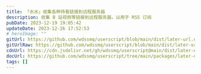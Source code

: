 ```yaml
---
title: 「水水」收集各种待看链接到远程服务器
description: 收集 B 站视频等链接到远程服务器，以用于 RSS 订阅
pubDate: 2023-12-19 19:05:42
updateDate: 2023-12-26 17:52:53
# heroImage: ""
gitUrl: https://github.com/wdssmq/userscript/blob/main/dist/later-url.user.js
gitUrlRaw: https://github.com/wdssmq/userscript/blob/main/dist/later-url.user.js?raw=true
cdnUrl: https://cdn.jsdelivr.net/gh/wdssmq/userscript@main/dist/later-url.user.js
docUrl: https://github.com/wdssmq/userscript/tree/main/packages/later-url#readme
tags: []
---
```


